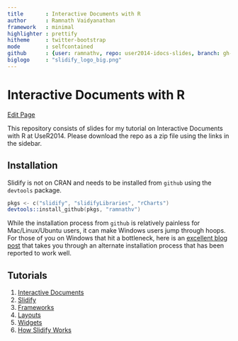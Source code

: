 ```yaml
---
title       : Interactive Documents with R
author      : Ramnath Vaidyanathan
framework   : minimal
highlighter : prettify
hitheme     : twitter-bootstrap
mode        : selfcontained
github      : {user: ramnathv, repo: user2014-idocs-slides, branch: gh-pages}
biglogo     : "slidify_logo_big.png"
---
```


# Interactive Documents with R

<a href="http://prose.io/#ramnathv/user2014-idocs-slides/edit/gh-pages/index.Rmd" class="button icon edit">Edit Page</a>



This repository consists of slides for my tutorial on Interactive Documents with R at UseR2014. Please download the repo as a zip file using the links in the sidebar.

## Installation

Slidify is not on CRAN and needs to be installed from `github` using the `devtools` package.

```S
pkgs <- c("slidify", "slidifyLibraries", "rCharts")
devtools::install_github(pkgs, "ramnathv")
```

While the installation process from `github` is relatively painless for Mac/Linux/Ubuntu users, it can make Windows users jump through hoops. For those of you on Windows that hit a bottleneck, here is an [excellent blog post](http://thiagosilva.wordpress.com/2013/02/17/installing-slidify-on-a-windows-machine/) that takes you through an alternate installation process that has been reported to work well.

## Tutorials

1. [Interactive Documents](tutorials/00)
1. [Slidify](tutorials/01)
2. [Frameworks](tutorials/02)
3. [Layouts](tutorials/03)
4. [Widgets](tutorials/04)
5. [How Slidify Works](tutorials/05)

<style>ol.linenums {margin-left: -5px;}</style>

<!-- rmarkdown v1 -->
